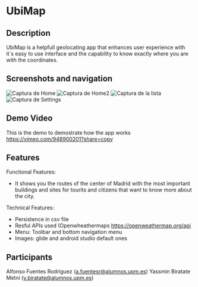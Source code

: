 # UbiMap
## Description
UbiMap is a helpfull geolocating app that enhances user experience with it`s easy to use interface and the capability to know exactly where you are with the coordinates.
## Screenshots and navigation

![Captura de Home](https://github.com/afuentesr11/UbiMap/assets/124911192/147d8ef7-04f6-432a-bf87-edb0131ac0af)
![Captura de Home2](https://github.com/afuentesr11/UbiMap/assets/124911192/3793f24e-7ae6-499e-b17e-72cc7b559d9c)
![Captura de la lista](https://github.com/afuentesr11/UbiMap/assets/124911192/bfa4f2e5-5078-4e62-ade2-d19e13fec4b5)
![Captura de Settings](https://github.com/afuentesr11/UbiMap/assets/124911192/cda81dbe-9875-4016-9ae4-2a769c597a85)

## Demo Video
This is the demo to demostrate how the app works https://vimeo.com/948900201?share=copy

## Features
Functional Features:
- It shows you the routes of the center of Madrid with the most important buildings and sites for tourits and citizens that want to know more about the city.

Technical Features:
- Persistence in csv file
- Resful APIs used (Openwheathermaps https://openweathermap.org/api
- Menu: Toolbar and bottom navigation menu
- Images: glide and android studio default ones


## Participants
Alfonso Fuentes Rodríguez (a.fuentesr@alumnos.upm.es)
Yassmin Biratate Metni (y.biratate@alumnos.upm.es)
